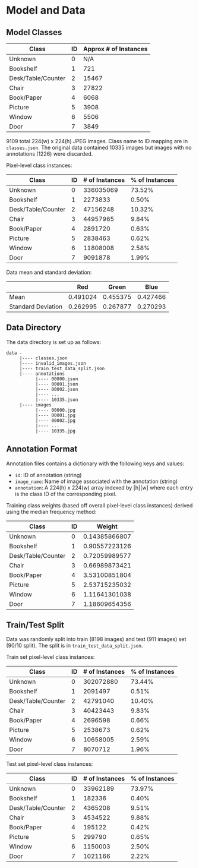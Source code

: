 # Model and Data

## Model Classes

| Class              | ID | Approx # of Instances |
|--------------------|----|-----------------------|
| Unknown            | 0  | N/A                   |
| Bookshelf          | 1  | 721                   |
| Desk/Table/Counter | 2  | 15467                 |
| Chair              | 3  | 27822                 |
| Book/Paper         | 4  | 6068                  |
| Picture            | 5  | 3908                  |
| Window             | 6  | 5506                  |
| Door               | 7  | 3849                  |

9109 total 224(w) x 224(h) JPEG images. Class name to ID mapping are in `classes.json`. The original data contained 10335 images but images with no annotations (1226) were discarded.

Pixel-level class instances:

| Class              | ID | # of Instances | % of Instances |
|--------------------|----|----------------|----------------|
| Unknown            | 0  | 336035069      | 73.52%         |
| Bookshelf          | 1  | 2273833        | 0.50%          |
| Desk/Table/Counter | 2  | 47156248       | 10.32%         |
| Chair              | 3  | 44957965       | 9.84%          |
| Book/Paper         | 4  | 2891720        | 0.63%          |
| Picture            | 5  | 2838463        | 0.62%          |
| Window             | 6  | 11808008       | 2.58%          |
| Door               | 7  | 9091878        | 1.99%          |

Data mean and standard deviation:

|                    | Red      | Green    | Blue     |
|--------------------|----------|----------|----------|
| Mean               | 0.491024 | 0.455375 | 0.427466 |
| Standard Deviation | 0.262995 | 0.267877 | 0.270293 |

## Data Directory

The data directory is set up as follows:

```text
data -
     |---- classes.json
     |---- invalid_images.json
     |---- train_test_data_split.json
     |---- annotations
           |---- 00000.json
           |---- 00001.json
           |---- 00002.json
           |---- ...
           |---- 10335.json
     |---- images
           |---- 00000.jpg
           |---- 00001.jpg
           |---- 00002.jpg
           |---- ...
           |---- 10335.jpg
```

## Annotation Format

Annotation files contains a dictionary with the following keys and values:

- `id`: ID of annotation (string)
- `image_name`: Name of image associated with the annotation (string)
- `annotation`: A 224(h) x 224(w) array indexed by [h][w] where each entry is the class ID of the corresponding pixel.

Training class weights (based off overall pixel-level class instances) derived using the median frequency method:

| Class              | ID | Weight        |
|--------------------|----|---------------|
| Unknown            | 0  | 0.14385866807 |
| Bookshelf          | 1  | 0.90557223126 |
| Desk/Table/Counter | 2  | 0.72059989577 |
| Chair              | 3  | 0.66989873421 |
| Book/Paper         | 4  | 3.53100851804 |
| Picture            | 5  | 2.53715235032 |
| Window             | 6  | 1.11641301038 |
| Door               | 7  | 1.18609654356 |

## Train/Test Split

Data was randomly split into train (8198 images) and test (911 images) set (90/10 split). The split is in `train_test_data_split.json`.

Train set pixel-level class instances:

| Class              | ID | # of Instances | % of Instances |
|--------------------|----|----------------|----------------|
| Unknown            | 0  | 302072880      | 73.44%         |
| Bookshelf          | 1  | 2091497        | 0.51%          |
| Desk/Table/Counter | 2  | 42791040       | 10.40%         |
| Chair              | 3  | 40423443       | 9.83%          |
| Book/Paper         | 4  | 2696598        | 0.66%          |
| Picture            | 5  | 2538673        | 0.62%          |
| Window             | 6  | 10658005       | 2.59%          |
| Door               | 7  | 8070712        | 1.96%          |

Test set pixel-level class instances:

| Class              | ID | # of Instances | % of Instances |
|--------------------|----|----------------|----------------|
| Unknown            | 0  | 33962189       | 73.97%         |
| Bookshelf          | 1  | 182336         | 0.40%          |
| Desk/Table/Counter | 2  | 4365208        | 9.51%          |
| Chair              | 3  | 4534522        | 9.88%          |
| Book/Paper         | 4  | 195122         | 0.42%          |
| Picture            | 5  | 299790         | 0.65%          |
| Window             | 6  | 1150003        | 2.50%          |
| Door               | 7  | 1021166        | 2.22%          |
